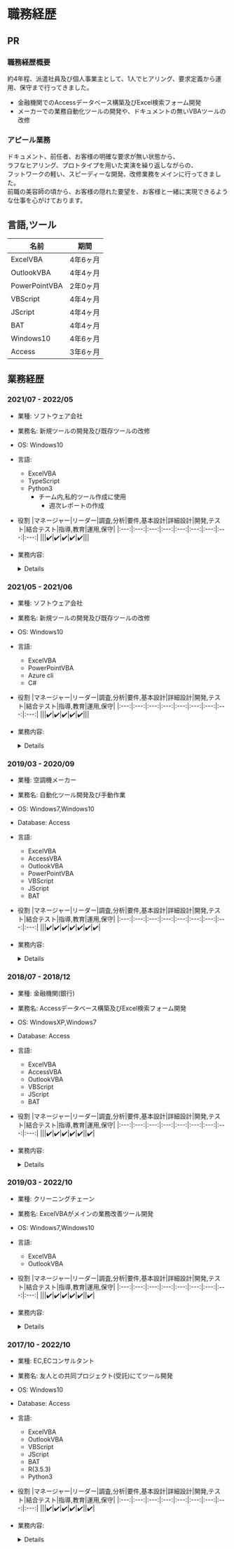 # 職務経歴

## PR
### 職務経歴概要
約4年程、派遣社員及び個人事業主として、1人でヒアリング、要求定義から運用、保守まで行ってきました。  
- 金融機関でのAccessデータベース構築及びExcel検索フォーム開発  
- メーカーでの業務自動化ツールの開発や、ドキュメントの無いVBAツールの改修

### アピール業務
ドキュメント、前任者、お客様の明確な要求が無い状態から、  
ラフなヒアリング、プロトタイプを用いた実演を繰り返しながらの、  
フットワークの軽い、スピーディーな開発、改修業務をメインに行ってきました。  
前職の美容師の頃から、お客様の隠れた要望を、お客様と一緒に実現できるような仕事を心がけております。

## 言語,ツール
<!-- TODO(#): 業務経歴から自動算出 -->
|名前|期間|
|---|---|
|ExcelVBA|4年6ヶ月|
|OutlookVBA|4年4ヶ月|
|PowerPointVBA|2年0ヶ月|
|VBScript|4年4ヶ月|
|JScript|4年4ヶ月|
|BAT|4年4ヶ月|
|Windows10|4年6ヶ月|
|Access|3年6ヶ月|

## 業務経歴
### 2021/07 - 2022/05
- 業種: ソフトウェア会社
- 業務名: 新規ツールの開発及び既存ツールの改修
- OS: Windows10
- 言語:
  - ExcelVBA
  - TypeScript
  - Python3
    - チーム内,私的ツール作成に使用
      - 週次レポートの作成
- 役割
  |マネージャー|リーダー|調査,分析|要件,基本設計|詳細設計|開発,テスト|結合テスト|指導,教育|運用,保守|
  |:---:|:---:|:---:|:---:|:---:|:---:|:---:|:---:|:---:|
  |||:heavy_check_mark:|:heavy_check_mark:|:heavy_check_mark:|:heavy_check_mark:|:heavy_check_mark:|||
- 業務内容:
  <details>
  
    - エスカレーション作業の自動化,監視システムの提案及びモック作成
      - PagerDuty Rest APIを使用した、エスカレーション業務の自動化及び監視システムの構築
        - TypeScript,React.js,AWS Lambda,AWS API Gateway,AWS S3を使用
        - git,GitLabにてバージョン管理
        - JIRAにてタスク管理
        - Confluenceにて情報共有
    - 既存ExcelVBAツールの機能追加
    - 新規ExcelVBAツールの作成
      - DOS Command,BATファイルと連携したデータ加工
      - Excel,PowerPointレポートファイルの作成
  
  </details>

### 2021/05 - 2021/06
- 業種: ソフトウェア会社
- 業務名: 新規ツールの開発及び既存ツールの改修
- OS: Windows10
- 言語:
  - ExcelVBA
  - PowerPointVBA
  - Azure cli
  - C#
- 役割
  |マネージャー|リーダー|調査,分析|要件,基本設計|詳細設計|開発,テスト|結合テスト|指導,教育|運用,保守|
  |:---:|:---:|:---:|:---:|:---:|:---:|:---:|:---:|:---:|
  |||:heavy_check_mark:|:heavy_check_mark:|:heavy_check_mark:|:heavy_check_mark:|:heavy_check_mark:|||
- 業務内容:
  <details>
  
    - Azureにて運用中システムの
      月次レポート作成ツール開発
      - xlsxファイルから各種グラフを作成
         パワーポイントへ貼り付け
      - tsvファイルをマージし、
         各種グラフ,Pivot,テーブル作成
         パワーポイントへ貼り付け
    - 上記作業の際,調査etcの為、Azure cli,PowerShell,C#を使用
  
  </details>

### 2019/03 - 2020/09
- 業種: 空調機メーカー
- 業務名: 自動化ツール開発及び手動作業
- OS: Windows7,Windows10
- Database: Access
- 言語:
  - ExcelVBA
  - AccessVBA
  - OutlookVBA
  - PowerPointVBA
  - VBScript
  - JScript
  - BAT
- 役割
  |マネージャー|リーダー|調査,分析|要件,基本設計|詳細設計|開発,テスト|結合テスト|指導,教育|運用,保守|
  |:---:|:---:|:---:|:---:|:---:|:---:|:---:|:---:|:---:|
  |||:heavy_check_mark:|:heavy_check_mark:|:heavy_check_mark:|:heavy_check_mark:|:heavy_check_mark:|:heavy_check_mark:|:heavy_check_mark:|
- 業務内容:
  <details>
  
    - 業務改善,人事評価等の為のデータ集計,簡易分析,レポート作成
    - 営業業務支援ツール作成
    - 会計作業自動化ツール(改修,機能追加)
    - 支部内,一部地域を除いた全国各支店の事務作業の自動化ツール作成
  
  </details>


### 2018/07 - 2018/12
- 業種: 金融機関(銀行)
- 業務名: Accessデータベース構築及びExcel検索フォーム開発
- OS: WindowsXP,Windows7
- Database: Access
- 言語:
  - ExcelVBA
  - AccessVBA
  - OutlookVBA
  - VBScript
  - JScript
  - BAT
- 役割
  |マネージャー|リーダー|調査,分析|要件,基本設計|詳細設計|開発,テスト|結合テスト|指導,教育|運用,保守|
  |:---:|:---:|:---:|:---:|:---:|:---:|:---:|:---:|:---:|
  |||:heavy_check_mark:|:heavy_check_mark:|:heavy_check_mark:|:heavy_check_mark:|:heavy_check_mark:||:heavy_check_mark:|
- 業務内容:
  <details>
  
    - データベースの移行に伴い、以下作業
      - 新規データベースの構築
      - 検索ツール(印刷用の整形機能あり)
    - 部署内にて発生する長時間事務作業の自動化
    - 社内サイトの不具合調査,修正
  
  </details>


### 2019/03 - 2022/10
- 業種: クリーニングチェーン
- 業務名: ExcelVBAがメインの業務改善ツール開発
- OS: Windows7,Windows10
- 言語:
  - ExcelVBA
  - OutlookVBA
- 役割
  |マネージャー|リーダー|調査,分析|要件,基本設計|詳細設計|開発,テスト|結合テスト|指導,教育|運用,保守|
  |:---:|:---:|:---:|:---:|:---:|:---:|:---:|:---:|:---:|
  |||:heavy_check_mark:|:heavy_check_mark:|:heavy_check_mark:|:heavy_check_mark:|:heavy_check_mark:||:heavy_check_mark:|
- 業務内容:
  <details>
  
    - 以下のようなツールを納品済み、保守中
      - 株主総会提出、社長,役員様の経営判断に使用する各種レポート作成ツール
      - DM自動作成ツール
      - 給与計算ツール
      - 営業データスクレイピングツール
      など
  
  </details>


### 2017/10 - 2022/10
- 業種: EC,ECコンサルタント
- 業務名: 友人との共同プロジェクト(受託)にてツール開発
- OS: Windows10
- Database: Access
- 言語:
  - ExcelVBA
  - OutlookVBA
  - VBScript
  - JScript
  - BAT
  - R(3.5.3)
  - Python3
- 役割
  |マネージャー|リーダー|調査,分析|要件,基本設計|詳細設計|開発,テスト|結合テスト|指導,教育|運用,保守|
  |:---:|:---:|:---:|:---:|:---:|:---:|:---:|:---:|:---:|
  |||:heavy_check_mark:|:heavy_check_mark:|:heavy_check_mark:|:heavy_check_mark:|:heavy_check_mark:||:heavy_check_mark:|
- 業務内容:
  <details>
  
    - 以下のようなツールを納品済み
      - Excelファイルベースで運用していたデータをAccessDB化
      - AccessDBとの各種連携ツール
      - 集計、プロット(カレンダー上にヒートマップを表示)画像作成用のRスクリプト
      など
  
  </details>
